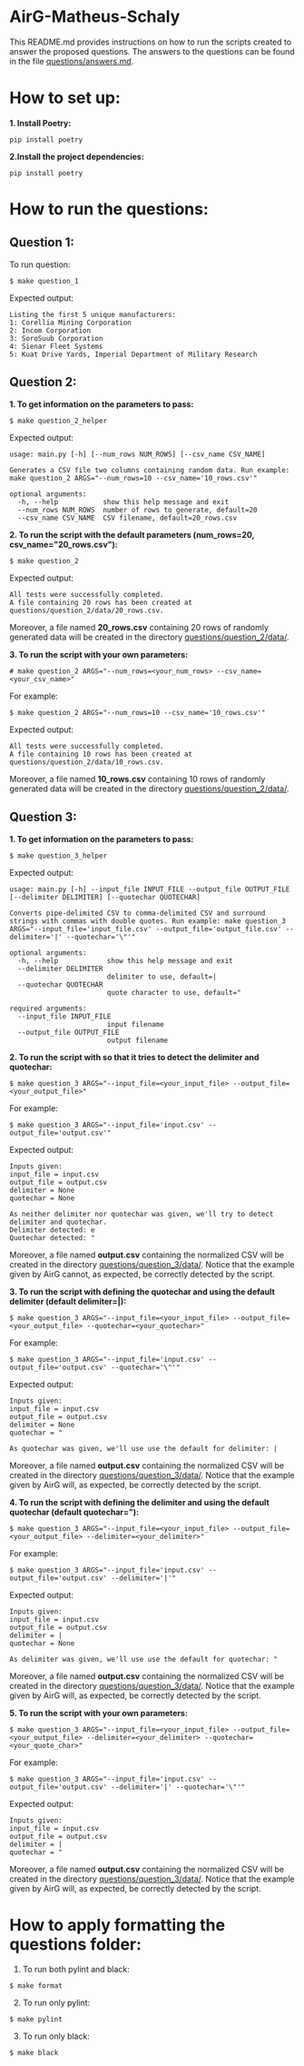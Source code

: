 # AirG-Matheus-Schaly

This README.md provides instructions on how to run the scripts created to answer the proposed questions. The answers to the questions can be found in the file [questions/answers.md](https://github.com/MatheusSchaly/AirG-Matheus-Schaly/blob/main/questions/answers.md).

# How to set up:

**1. Install Poetry:**
```console
pip install poetry
```

**2.Install the project dependencies:**
```console
pip install poetry
```

# How to run the questions:

## Question 1:

To run question:
```console
$ make question_1
```

Expected output:
```
Listing the first 5 unique manufacturers:
1: Corellia Mining Corporation
2: Incom Corporation
3: SoroSuub Corporation
4: Sienar Fleet Systems
5: Kuat Drive Yards, Imperial Department of Military Research
```

## Question 2:

**1. To get information on the parameters to pass:**
```console
$ make question_2_helper
```

Expected output:
```
usage: main.py [-h] [--num_rows NUM_ROWS] [--csv_name CSV_NAME]

Generates a CSV file two columns containing random data. Run example: make question_2 ARGS="--num_rows=10 --csv_name='10_rows.csv'"

optional arguments:
  -h, --help           show this help message and exit
  --num_rows NUM_ROWS  number of rows to generate, default=20
  --csv_name CSV_NAME  CSV filename, default=20_rows.csv
```

**2. To run the script with the default parameters (num_rows=20, csv_name="20_rows.csv"):**
```console
$ make question_2
```

Expected output:
```
All tests were successfully completed.
A file containing 20 rows has been created at questions/question_2/data/20_rows.csv.
```

Moreover, a file named **20_rows.csv** containing 20 rows of randomly generated data will be created in the directory [questions/question_2/data/](https://github.com/MatheusSchaly/AirG-Matheus-Schaly/tree/main/questions/question_2/data).

**3. To run the script with your own parameters:**
```console
# make question_2 ARGS="--num_rows=<your_num_rows> --csv_name=<your_csv_name>"
```

For example:
```
$ make question_2 ARGS="--num_rows=10 --csv_name='10_rows.csv'"
```

Expected output:
```
All tests were successfully completed.
A file containing 10 rows has been created at questions/question_2/data/10_rows.csv.
```

Moreover, a file named **10_rows.csv** containing 10 rows of randomly generated data will be created in the directory [questions/question_2/data/](https://github.com/MatheusSchaly/AirG-Matheus-Schaly/tree/main/questions/question_2/data).

## Question 3:

**1. To get information on the parameters to pass:**
```console
$ make question_3_helper
```

Expected output:
```
usage: main.py [-h] --input_file INPUT_FILE --output_file OUTPUT_FILE [--delimiter DELIMITER] [--quotechar QUOTECHAR]

Converts pipe-delimited CSV to comma-delimited CSV and surround strings with commas with double quotes. Run example: make question_3 ARGS="--input_file='input_file.csv' --output_file='output_file.csv' --delimiter='|' --quotechar='\"'"

optional arguments:
  -h, --help            show this help message and exit
  --delimiter DELIMITER
                        delimiter to use, default=|
  --quotechar QUOTECHAR
                        quote character to use, default="

required arguments:
  --input_file INPUT_FILE
                        input filename
  --output_file OUTPUT_FILE
                        output filename
```

**2. To run the script with so that it tries to detect the delimiter and quotechar:**
```console
$ make question_3 ARGS="--input_file=<your_input_file> --output_file=<your_output_file>"
```

For example:
```console
$ make question_3 ARGS="--input_file='input.csv' --output_file='output.csv'"
```

Expected output:
```
Inputs given:
input_file = input.csv
output_file = output.csv
delimiter = None
quotechar = None

As neither delimiter nor quotechar was given, we'll try to detect delimiter and quotechar.
Delimiter detected: e
Quotechar detected: "
```

Moreover, a file named **output.csv** containing the normalized CSV will be created in the directory [questions/question_3/data/](https://github.com/MatheusSchaly/AirG-Matheus-Schaly/tree/main/questions/question_3/data). Notice that the example given by AirG cannot, as expected, be correctly detected by the script.

**3. To run the script with defining the quotechar and using the default delimiter (default delimiter=|):**
```console
$ make question_3 ARGS="--input_file=<your_input_file> --output_file=<your_output_file> --quotechar=<your_quotechar>"
```

For example:
```console
$ make question_3 ARGS="--input_file='input.csv' --output_file='output.csv' --quotechar='\"'"
```

Expected output:
```
Inputs given:
input_file = input.csv
output_file = output.csv
delimiter = None
quotechar = "

As quotechar was given, we'll use use the default for delimiter: |
```

Moreover, a file named **output.csv** containing the normalized CSV will be created in the directory [questions/question_3/data/](https://github.com/MatheusSchaly/AirG-Matheus-Schaly/tree/main/questions/question_3/data). Notice that the example given by AirG will, as expected, be correctly detected by the script.

**4. To run the script with defining the delimiter and using the default quotechar (default quotechar="):**
```console
$ make question_3 ARGS="--input_file=<your_input_file> --output_file=<your_output_file> --delimiter=<your_delimiter>"
```

For example:
```console
$ make question_3 ARGS="--input_file='input.csv' --output_file='output.csv' --delimiter='|'"
```

Expected output:
```
Inputs given:
input_file = input.csv
output_file = output.csv
delimiter = |
quotechar = None

As delimiter was given, we'll use use the default for quotechar: "
```

Moreover, a file named **output.csv** containing the normalized CSV will be created in the directory [questions/question_3/data/](https://github.com/MatheusSchaly/AirG-Matheus-Schaly/tree/main/questions/question_3/data). Notice that the example given by AirG will, as expected, be correctly detected by the script.

**5. To run the script with your own parameters:**
```console
$ make question_3 ARGS="--input_file=<your_input_file> --output_file=<your_output_file> --delimiter=<your_delimiter> --quotechar=<your_quote_char>"
```

For example:
```console
$ make question_3 ARGS="--input_file='input.csv' --output_file='output.csv' --delimiter='|' --quotechar='\"'"
```

Expected output:
```
Inputs given:
input_file = input.csv
output_file = output.csv
delimiter = |
quotechar = "
```

Moreover, a file named **output.csv** containing the normalized CSV will be created in the directory [questions/question_3/data/](https://github.com/MatheusSchaly/AirG-Matheus-Schaly/tree/main/questions/question_3/data). Notice that the example given by AirG will, as expected, be correctly detected by the script.

# How to apply formatting the questions folder:

1. To run both pylint and black:

```console
$ make format
```

2. To run only pylint:

```console
$ make pylint
```

3. To run only black:

```console
$ make black
```
